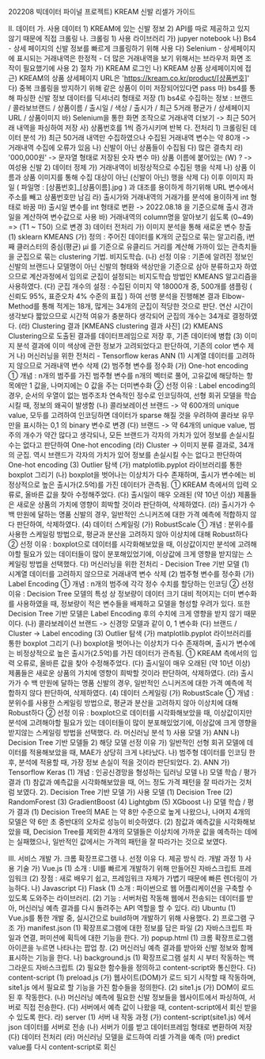 202208 빅데이터 파이널 프로젝트) KREAM 신발 리셀가 가이드


II. 데이터
	가. 사용 데이터
		1) KREAM에 있는 신발 정보
		2) API를 따로 제공하고 있지 않기 때문에 직접 크롤링
	나. 크롤링
		1) 사용 라이브러리
			가) jupyer notebook
			나) Bs4
				- 상세 페이지의 신발 정보를 빠르게 크롤링하기 위해 사용
			다) Selenium
				- 상세페이지에 표시되는 거래내역은 한정적
				- 더 많은 거래내역을 보기 위해서는 브라우저 화면 조작이 필요했기에 사용
		2) 절차
			가) KREAM 로그인
			나) KREAM 상품 상세페이지에 접근) KREAM의 상품 상세페이지 URL은 'https://kream.co.kr/product/[상품번호]'
			다) 중복 크롤링을 방지하기 위해 같은 상품이 이미 저장되어있다면 pass
			마) bs4를 통해 파싱한 신발 정보 데이터를 딕셔너리 형태로 저장
				(1) bs4로 수집하는 정보 : 브랜드 / 콜라보브랜드 / 상품이름 / 출시일 / 색상 / 출시가 / 최근 5거래 평균가 / 상세페이지URL / 상품이미지
			바) Selenium을 통한 화면 조작으로 거래내역 더보기 -> 최근 50거래 내역을 파싱하여 저장 
			사) 상품번호를 1씩 증가시키며 반복
	다. 전처리
		1) 크롤링된 데이터 분석
			가) 최근 50거래 내역만 수집하였으나 수집된 거래내역 변수는 약 80개 -> 거래내역 수집에 오류가 있음
			나) 신발이 아닌 상품들이 수집됨
			다) 많은 결측치
			라) '000,000원' -> 문자열 형태로 저장된 숫자 변수
			마) 상품 이름에 붙어있는 (W) ? -> 여성용 신발
		2) 데이터 정제
			가) 거래내역이 비정상적으로 수집된 행을 삭제
			나) 상품 이름과 상품 이미지를 통해 수집 대상이 아닌 (신발이 아닌) 행을 삭제
			다) 이후 이미지 파일 ( 파일명 : [상품번호]_[상품이름].jpg ) 과 대조를 용이하게 하기위해 URL 변수에서 주소를 빼고 상품번호만 남김
			라) 출시가와 거래내역의 거래가를 분석에 용이하게 int 형태로 바꿈
			마) 출시일 변수를 int 형태로 변환 -> 2022.08.18 을 기준으로해 출시 경과일을 계산하여 변수값으로 사용
			바) 거래내역의 column명을 알아보기 쉽도록 (0~49) => (T1 ~ T50) 으로 변경
		3) 데이터 전처리
			가) 이미지 분석을 통해 새로운 변수 창출
				(1) sklearn KMEANS 
					(가) 정의 : 주어진 데이터를 K개의 군집으로 묶는 알고리즘, i번째 클러스터의 중심(평균) μi 를 기준으로 유클리드 거리를 계산해 가까이 있는 관측치들을 군집으로 묶는 clustering 기법. 비지도학습.
					(나) 선정 이유 : 기존에 알려진 정보인 신발의 브랜드나 모델명이 아닌 신발의 형태와 색상만을 기준으로 삼아 분류하고자 하였으므로 계산과정에서 임의로 군집이 설정되는 비지도학습 방법인 KMEANS 알고리즘을 사용하였다.
					(다) 군집 개수의 설정 : 수집된 이미지 약 18000개 중, 500개를 샘플링 ( 신뢰도 95%, 표준오차 4% 수준의 표집 ) 하여 선행 분석을 진행해본 결과 Elbow-Method를 통해 적게는 18개, 많게는 34개의 군집이 적당한 것으로 판단. 연산 시간이 생각보다 짧았으므로 시간적 여유가 충분하다 생각되어 군집의 개수는 34개로 결정하였다.
					(라) Clustering 결과
					      [KMEANS clustering 결과 사진]
				(2) KMEANS Clustering으로 도출된 결과를 데이터프레임으로 저장 후, 기존 데이터에 병합
				(3) 이미지 분석 결과에 이미 색상에 관한 정보가 고려되었다고 판단하여, 기존의 color 변수 제거
			나) 머신러닝을 위한 전처리 - Tensorflow keras ANN
				(1) 시계열 데이터를 고려하지 않으므로 거래내역 변수 삭제
				(2) 범주형 변수를 정수화
					(가) One-hot encoding
						① 개념 : n개의 범주를 가진 범주형 변수를 n개의 벡터로 풀어, 고유값에 해당하는 항목에만 1 값을, 나머지에는 0 값을 주는 더미변수화
						② 선정 이유 : Label encoding의 경우, 순서의 우열이 없는 범주조차 연속적인 정수로 인코딩하여, 선형 회귀 모델을 학습시킬 때, 정보의 왜곡이 발생함
					(나) 콜라보레이션 브랜드 -> 약 600개의 unique value, 모두를 고려하여 인코딩하면 데이터가 sparse 해질 것을 우려하여 콜라보 유무만을 표시하는 0,1 의 binary 변수로 변경
					(다) 브랜드 -> 약 64개의 unique value, 범주의 개수가 약간 많다고 생각되나, 모든 브랜드가 각자의 가치가 있어 정보를 손실시킬 수는 없다고 판단하여 One-hot encoding
					(라) Cluster -> 이미지 분류 결과로, 34개의 군집. 역시 브랜드가 각자의 가치가 있어 정보를 손실시킬 수는 없다고 판단하여 One-hot encoding
				(3) Outlier 탐색
					(가) matplotlib.pyplot 라이브러리를 통한 boxplot 그리기
					(나) boxplot을 벗어나는 이상치가 다수 존재하며, 출시가 변수에는 비정상적으로 높은 출시가(2.5억)를 가진 데이터가 관측됨.
						① KREAM 측에서의 입력 오류로, 올바른 값을 찾아 수정해주었다.
					(다) 출시일이 매우 오래된 (약 10년 이상) 제품들은 새로운 상품의 가치에 영향이 희박할 것이라 판단하여, 삭제하였다.
					(라) 출시가가 수 백 만원에 달하는 명품 신발의 경우, 일반적인 스니커즈에 대한 가격 예측에 적합하지 않다 판단하여, 삭제하였다.
				(4) 데이터 스케일링
					(가) RobustScale
						① 개념 : 분위수를 사용한 스케일링 방법으로, 평균과 분산을 고려하지 않아 이상치에 대해 Robust하다
						② 선정 이유 : boxplot으로 데이터를 시각화해보았을 때, 이상값이지만 분석에 고려해야할 필요가 있는 데이터들이 많이 분포해있었기에, 이상값에 크게 영향을 받지않는 스케일링 방법을 선택했다.
			다) 머신러닝을 위한 전처리 - Decision Tree 기반 모델
				(1) 시계열 데이터를 고려하지 않으므로 거래내역 변수 삭제
				(2) 범주형 변수를 정수화
					(가) Label Encoding
						① 개념 : n개의 범주에 각각 정수 수치를 할당하는 인코딩
						② 선정 이유 : Decision Tree 모델의 특성 상 정보량이 데이터 크기 대비 적어지는 더미 변수화를 사용하였을 때, 정보량이 적은 변수들을 배제하고 모델을 형성할 우려가 있다. 또한 Decision Tree 기반 모델은 Label Encoding 후의 수치에 크게 영향을 받지 않기 때문이다.
					(나) 콜라보레이션 브랜드 -> 신경망 모델과 같이 0, 1 변수화
					(다) 브랜드 / Cluster -> Label encoding
				(3) Outlier 탐색
					(가) matplotlib.pyplot 라이브러리를 통한 boxplot 그리기
					(나) boxplot을 벗어나는 이상치가 다수 존재하며, 출시가 변수에는 비정상적으로 높은 출시가(2.5억)를 가진 데이터가 관측됨.
						① KREAM 측에서의 입력 오류로, 올바른 값을 찾아 수정해주었다.
					(다) 출시일이 매우 오래된 (약 10년 이상) 제품들은 새로운 상품의 가치에 영향이 희박할 것이라 판단하여, 삭제하였다.
					(라) 출시가가 수 백 만원에 달하는 명품 신발의 경우, 일반적인 스니커즈에 대한 가격 예측에 적합하지 않다 판단하여, 삭제하였다.
				(4) 데이터 스케일링
					(가) RobustScale
						① 개념 : 분위수를 사용한 스케일링 방법으로, 평균과 분산을 고려하지 않아 이상치에 대해 Robust하다
						② 선정 이유 : boxplot으로 데이터를 시각화해보았을 때, 이상값이지만 분석에 고려해야할 필요가 있는 데이터들이 많이 분포해있었기에, 이상값에 크게 영향을 받지않는 스케일링 방법을 선택했다.
	라. 머신러닝 분석
		1) 사용 모델
			가) ANN 나) Decision Tree 기반 모델들
		2) 해당 모델 선정 이유
			가) 일반적인 선형 회귀 모델에 데이터를 적용해보았을 때, MAE가 상당히 크게 나타났다.
			나) 범주형 데이터를 인코딩 한 후, 분석에 적용할 때, 가장 정보 손실이 적을 것이라 판단되었다.
		2). ANN
			가) Tensorflow Keras
				(1) 개념 : 인공신경망을 형성하는 딥러닝 모델
			나) 모델 학습 / 평가 결과
				(1) 참값과 예측값을 시각화해보았을 때, 어느 정도 가격 패턴을 잘 따라가는 것처럼 보였다.
		2). Decision Tree 기반 모델
			가) 사용 모델
				(1) Decision Tree (2) RandomForest (3) GradientBoost (4) Lightgbm (5) XGboost
			나) 모델 학습 / 평가 결과
				(1) Decision Tree의 MAE 는 약 8만 수준으로 높게 나왔으나, 나머지 4개의 모델은 약 6만 초 중반대의 오차로 성능이 비슷하였다.
				(2) 참값과 예측값을 시각화해보았을 때, Decision Tree를 제외한 4개의 모델들은 이상치에 가까운 값을 예측하는 데에는 실패했으나, 일반적인 값에서는 가격의 패턴을 잘 따라가는 것으로 보였다.

III. 서비스 개발
	가. 크롬 확장프로그램
	나. 선정 이유
	다. 제공 방식
	라. 개발 과정
		1) 사용 기술
			가) Vue.js
				(1) 소개 : UI를 빠르게 개발하기 위해 만들어진 자바스크립트 프레임워크
				(2) 장점 : 새로 배우기 쉽고, 프레임워크 자체가 가볍기 때문에 빠른 렌더링이 가능하다.
			나) Javascript
			다) Flask
				(1) 소개 : 파이썬으로 웹 어플리케이션을 구축할 수 있도록 도와주는 라이브러리.
				(2) 기능 : 서버처럼 작동해 웹에서 전송되는 데이터를 받아, 머신러닝 예측 결과를 다시 돌려주는 API 역할을 할 수 있다.
			라) Ubuntu
				(1) Vue.js를 통한 개발 중, 실시간으로 build하며 개발하기 위해 사용했다.
		2) 프로그램 구조
			가) manifest.json
				(1) 확장프로그램에 대한 정보를 담은 파일
				(2) 자바스크립트 파일과 연결, 퍼미션에 획득에 대한 기능을 한다.
			가) popup.html
				(1) 크롬 확장프로그램 아이콘을 누르면 나타나는 팝업 창.
				(2) 머신러닝 예측 결과를 받아와 신발 정보와 함께 표시하는 기능을 한다.
			나) background.js
				(1) 확장프로그램 설치 시 부터 작동하는 백그라운드 자바스크립트
				(2) 필요한 함수들을 정의하고 content-script와 통신한다.
			다) content-script
				(1) preload.js
					(가) 웹사이트(DOM)가 로드 되기 시작할 때 작동하며, site1.js 에서 필요로 할 기능을 가진 함수들을 정의한다.
				(2) site1.js
					(가) DOM이 로드 된 후 작동한다.
					(나) 머신러닝 예측에 필요한 신발 정보들을 웹사이트에서 파싱하여, 서버로 직접 전송한다.
					(다) 서버에서 예측 값이 나왔을 때, content-script에서 회신 받을 수 있도록 한다.
			라) server
				(1) 서버 내 작동 과정
					(가) content-script(site1.js) 에서 json 데이터를 서버로 전송
					(나) 서버가 이를 받고 데이터프레임 형태로 변환하여 저장
					(다) 데이터 전처리
					(라) 머신러닝 모델을 로드하여 리셀 가격을 예측
					(마) predict value를 다시 content-script로 회신

				

